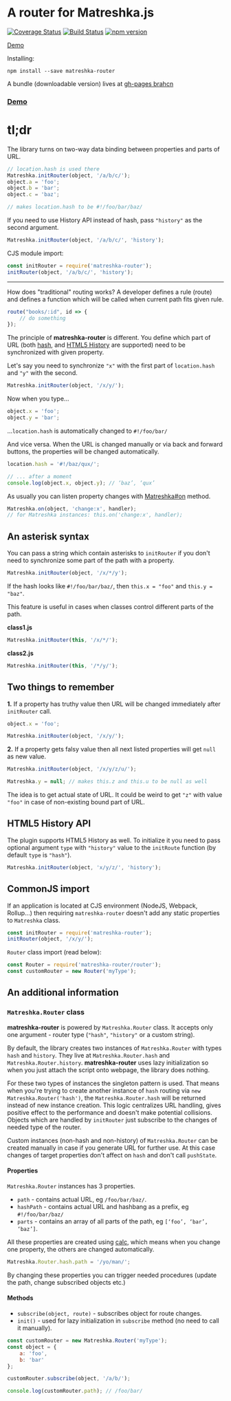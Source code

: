A router for Matreshka.js
============

[![Coverage Status](https://coveralls.io/repos/github/matreshkajs/matreshka-router/badge.svg?branch=master)](https://coveralls.io/github/matreshkajs/matreshka-router?branch=master) [![Build Status](https://travis-ci.org/matreshkajs/matreshka-router.svg?branch=master)](https://travis-ci.org/matreshkajs/matreshka-router) [![npm version](https://badge.fury.io/js/matreshka-router.svg)](https://badge.fury.io/js/matreshka-router)


[Demo](https://matreshkajs.github.io/matreshka-router/demo.html#!/foo/bar/baz/)

Installing:
```
npm install --save matreshka-router
```

A bundle (downloadable version) lives at [gh-pages brahcn](https://github.com/matreshkajs/matreshka-router/tree/gh-pages)

### [Demo](http://output.jsbin.com/pigihe/13/#!/foo/bar/baz/)

# tl;dr

The library turns on two-way data binding between properties and parts of URL.

```js
// location.hash is used there
Matreshka.initRouter(object, '/a/b/c/');
object.a = 'foo';
object.b = 'bar';
object.c = 'baz';

// makes location.hash to be #!/foo/bar/baz/
```

If you need to use History API instead of hash, pass ``"history"`` as the second argument.

```js
Matreshka.initRouter(object, '/a/b/c/', 'history');
```

CJS module import:

```js
const initRouter = require('matreshka-router');
initRouter(object, '/a/b/c/', 'history');
```

--------


How does "traditional" routing works? A developer defines a rule (route) and defines a function which will be called when current path fits given rule.

```js
route("books/:id", id => {
	// do something
});
```

The principle of **matreshka-router** is different. You define which part of URL (both [hash](https://developer.mozilla.org/ru/docs/Web/API/Window/location), and [HTML5 History](https://developer.mozilla.org/ru/docs/Web/API/History_API) are supported) need to be synchronized with given property.

Let's say you need to synchronize ``"x"`` with the first part of ``location.hash`` and ``"y"`` with the second.

```js
Matreshka.initRouter(object, '/x/y/');
```

Now when you type...

```js
object.x = 'foo';
object.y = 'bar';
```

...``location.hash`` is automatically changed to ``#!/foo/bar/``


And vice versa. When the URL is changed manually or via back and forward buttons, the properties will be changed automatically.

```js
location.hash = '#!/baz/qux/';

// ... after a moment
console.log(object.x, object.y); // ‘baz’, ‘qux’
```

As usually you can listen property changes with [Matreshka#on](http://matreshka.io/#!Matreshka-on) method.

```js
Matreshka.on(object, 'change:x', handler);
// for Matreshka instances: this.on('change:x', handler);
```

## An asterisk syntax

You can pass a string which contain asterisks to ``initRouter`` if you don't need to synchronize some part of the path with a property.

```js
Matreshka.initRouter(object, '/x/*/y');
```

If the hash looks like ``#!/foo/bar/baz/``, then ``this.x = "foo"`` and ``this.y = "baz"``.

This feature is useful in cases when classes control different parts of the path.


**class1.js**

```js
Matreshka.initRouter(this, '/x/*/');
```

**class2.js**

```js
Matreshka.initRouter(this, '/*/y/');
```

## Two things to remember

**1.** If a property has truthy value then URL will be changed immediately after ``initRouter`` call.


```js
object.x = 'foo';

Matreshka.initRouter(object, '/x/y/');
```

**2.** If a property gets falsy value then all next listed properties will get ``null`` as new value.

```js
Matreshka.initRouter(object, '/x/y/z/u/');

Matreshka.y = null; // makes this.z and this.u to be null as well
```

The idea is to get actual state of URL. It could be weird to get ``"z"`` with value ``"foo"`` in case of non-existing bound part of URL.

## HTML5 History API

The plugin supports  HTML5 History as well. To initialize it you need to pass optional argument ``type`` with ``"history"`` value to the ``initRoute`` function (by default ``type`` is ``"hash"``).

```js
Matreshka.initRouter(object, 'x/y/z/', 'history');
```

## CommonJS import

If an application is located at CJS environment  (NodeJS, Webpack, Rollup...) then requiring ``matreshka-router`` doesn't add any static properties to ``Matreshka`` class.

```js
const initRouter = require('matreshka-router');
initRouter(object, '/x/y/');
```

``Router`` class import (read below):

```js
const Router = require('matreshka-router/router');
const customRouter = new Router('myType');
```

## An additional information

### ``Matreshka.Router`` class

**matreshka-router** is powered by  ``Matreshka.Router`` class. It accepts only one argument - router type (``"hash"``, ``"history"`` or a custom string).

By default, the library creates two instances of ``Matreshka.Router`` with types ``hash`` and ``history``. They live at ``Matreshka.Router.hash`` and ``Matreshka.Router.history``. **matreshka-router** uses lazy initialization so when you just attach the script onto webpage, the library does nothing.

For these two types of instances the singleton pattern is used. That means when you're trying to create another instance of ``hash`` routing via ``new Matreshka.Router('hash')``, the ``Matreshka.Router.hash`` will be returned instead of new instance creation. This logic centralizes URL handling, gives positive effect to the performance and doesn't make potential collisions. Objects which are handled by ``initRouter`` just subscribe to the changes of needed type of the router.

Custom instances (non-hash and non-history) of ``Matreshka.Router`` can be created manually in case if you generate URL for further use. At this case changes of target properties don't affect on ``hash`` and don't call ``pushState``.

#### Properties

``Matreshka.Router`` instances has 3 properties.

- ``path`` - contains actual URL, eg ``/foo/bar/baz/``.
- ``hashPath`` - contains actual URL and hashbang as a prefix, eg ``#!/foo/bar/baz/``
- ``parts`` - contains an array of all parts of the path, eg ``[‘foo’, ‘bar’, ‘baz’]``.

All these properties are created using [calc](https://matreshka.io/#!Matreshka-calc), which means when you change one property, the others are changed automatically.

```js
Matreshka.Router.hash.path = '/yo/man/';
```

By changing these properties you can trigger needed procedures (update the path, change subscribed objects etc.)

#### Methods

- ``subscribe(object, route)`` - subscribes object for route changes.
- ``init()`` - used for lazy initialization in  ``subscribe`` method (no need to call it manually).

```js
const customRouter = new Matreshka.Router('myType');
const object = {
	a: 'foo',
	b: 'bar'
};

customRouter.subscribe(object, '/a/b/');

console.log(customRouter.path); // /foo/bar/
```

